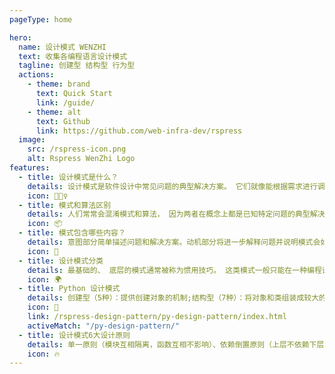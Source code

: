 ```yaml
---
pageType: home

hero:
  name: 设计模式 WENZHI
  text: 收集各编程语言设计模式
  tagline: 创建型 结构型 行为型
  actions:
    - theme: brand
      text: Quick Start
      link: /guide/
    - theme: alt
      text: Github
      link: https://github.com/web-infra-dev/rspress
  image:
    src: /rspress-icon.png
    alt: Rspress WenZhi Logo
features:
  - title: 设计模式是什么？
    details: 设计模式是软件设计中常见问题的典型解决方案。 它们就像能根据需求进行调整的预制蓝图， 可用于解决代码中反复出现的设计问题。设计模式与方法或库的使用方式不同， 你很难直接在自己的程序中套用某个设计模式。 模式并不是一段特定的代码， 而是解决特定问题的一般性概念。
    icon: 🏃🏻‍♀️
  - title: 模式和算法区别
    details: 人们常常会混淆模式和算法， 因为两者在概念上都是已知特定问题的典型解决方案。 但算法总是明确定义达成特定目标所需的一系列步骤， 而模式则是对解决方案的更高层次描述。 同一模式在两个不同程序中的实现代码可能会不一样。算法更像是菜谱： 提供达成目标的明确步骤。 而模式更像是蓝图： 你可以看到最终的结果和模式的功能， 但需要自己确定实现步骤。
    icon: 📦
  - title: 模式包含哪些内容？
    details: 意图部分简单描述问题和解决方案。动机部分将进一步解释问题并说明模式会如何提供解决方案。结构部分展示模式的每个部分和它们之间的关系。在不同语言中的实现提供流行编程语言的代码， 让读者更好地理解模式背后的思想。部分模式介绍中还列出其他的一些实用细节， 例如模式的适用性、 实现步骤以及与其他模式的关系。
    icon: 🎨
  - title: 设计模式分类
    details: 最基础的、 底层的模式通常被称为惯用技巧。 这类模式一般只能在一种编程语言中使用。最通用的、 高层的模式是构架模式。 开发者可以在任何编程语言中使用这类模式。 与其他模式不同， 它们可用于整个应用程序的架构设计。此外， 所有模式可以根据其意图或目的来分类。 本书覆盖了三种主要的模式类别：创建型模式提供创建对象的机制， 增加已有代码的灵活性和可复用性。结构型模式介绍如何将对象和类组装成较大的结构， 并同时保持结构的灵活和高效。行为模式负责对象间的高效沟通和职责委派。
    icon: 🌍
  - title: Python 设计模式
    details: 创建型（5种）：提供创建对象的机制;结构型（7种）：将对象和类组装成较大的结构;行为型（11种）：负责对象间的高效沟通和职责委派。单一原则（模块互相隔离，函数互相不影响）、依赖倒置原则（上层不依赖下层）、里氏替换（不能破坏父类执行流程）、开闭原则（对外拓展，对内关闭）、接口隔离（不需要的功能不必要都跑一编）(又称迪米特法则，又称最少知道原则)、合成复用（尽量使用合成/聚合的方式，而不是使用继承）
    icon: 🌈
    link: /rspress-design-pattern/py-design-pattern/index.html
    activeMatch: "/py-design-pattern/"
  - title: 设计模式6大设计原则
    details: 单一原则（模块互相隔离，函数互相不影响）、依赖倒置原则（上层不依赖下层）、里氏替换（不能破坏父类执行流程）、开闭原则（对外拓展，对内关闭）、接口隔离（不需要的功能不必要都跑一编）(又称迪米特法则，又称最少知道原则)、合成复用（尽量使用合成/聚合的方式，而不是使用继承）
    icon: 🔥
---
```

